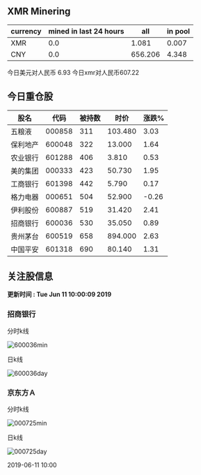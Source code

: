 ## XMR Minering

|currency|mined in last 24 hours|all|in pool|
|---|---|---|---|
|XMR|0.0|1.081|0.007|
|CNY|0.0|656.206|4.348|

今日美元对人民币 6.93	今日xmr对人民币607.22


## 今日重仓股 

|股名|代码|被持数|时价|涨跌%|
|---|---|---|---|---|
|五粮液|000858|311|103.480|3.03|
|保利地产|600048|322|13.000|1.64|
|农业银行|601288|406|3.810|0.53|
|美的集团|000333|423|50.730|1.95|
|工商银行|601398|442|5.790|0.17|
|格力电器|000651|504|52.900|-0.26|
|伊利股份|600887|519|31.420|2.41|
|招商银行|600036|530|35.050|0.89|
|贵州茅台|600519|658|894.000|2.63|
|中国平安|601318|690|80.140|1.31|

## 关注股信息
**更新时间 : Tue Jun 11 10:00:09 2019**
### 招商银行 
分时k线

![600036min](http://image.sinajs.cn/newchart/min/n/sh600036.gif)

日k线

![600036day](http://image.sinajs.cn/newchart/daily/n/sh600036.gif)

### 京东方Ａ 
分时k线

![000725min](http://image.sinajs.cn/newchart/min/n/sz000725.gif)

日k线

![000725day](http://image.sinajs.cn/newchart/daily/n/sz000725.gif)

2019-06-11 10:00